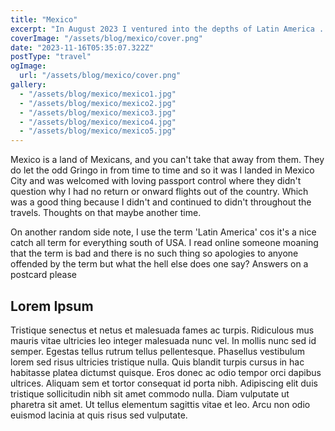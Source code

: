 ```yaml
---
title: "Mexico"
excerpt: "In August 2023 I ventured into the depths of Latin America ... well, Mexico City, on what was to be the start of my one year jaunt around the World."
coverImage: "/assets/blog/mexico/cover.png"
date: "2023-11-16T05:35:07.322Z"
postType: "travel"
ogImage:
  url: "/assets/blog/mexico/cover.png"
gallery:
  - "/assets/blog/mexico/mexico1.jpg"
  - "/assets/blog/mexico/mexico2.jpg"
  - "/assets/blog/mexico/mexico3.jpg"
  - "/assets/blog/mexico/mexico4.jpg"
  - "/assets/blog/mexico/mexico5.jpg"
---
```


Mexico is a land of Mexicans, and you can't take that away from them.  They do let the odd Gringo in from time to time and so it was I landed in Mexico City and was welcomed with loving passport control where they didn't question why I had no return or onward flights out of the country.  Which was a good thing because I didn't and continued to didn't throughout the travels.  Thoughts on that maybe another time.

On another random side note, I use the term 'Latin America' cos it's a nice catch all term for everything south of USA.  I read online someone moaning that the term is bad and there is no such thing so apologies to anyone offended by the term but what the hell else does one say?  Answers on a postcard please

## Lorem Ipsum

Tristique senectus et netus et malesuada fames ac turpis. Ridiculous mus mauris vitae ultricies leo integer malesuada nunc vel. In mollis nunc sed id semper. Egestas tellus rutrum tellus pellentesque. Phasellus vestibulum lorem sed risus ultricies tristique nulla. Quis blandit turpis cursus in hac habitasse platea dictumst quisque. Eros donec ac odio tempor orci dapibus ultrices. Aliquam sem et tortor consequat id porta nibh. Adipiscing elit duis tristique sollicitudin nibh sit amet commodo nulla. Diam vulputate ut pharetra sit amet. Ut tellus elementum sagittis vitae et leo. Arcu non odio euismod lacinia at quis risus sed vulputate.
